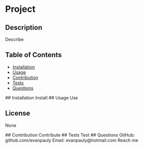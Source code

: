 # Project

## Description
Describe

## Table of Contents

* [Installation](#Installation)
* [Usage](#Usage)
* [Contribution](#Contribution)
* [Tests](#Tests)
* [Questions](#Questions)
        
<a name="Installation"/>    
## Installation
Install

<a name="Usage"/>
## Usage
Use


## License
None

<a name="Contribution"/>
## Contribution
Contribute

<a name="Tests"/>
## Tests
Test

<a name="Questions"/>
## Questions
GitHub: github.com/evanpauly
Email: evanpauly@hotmail.com
Reach me
